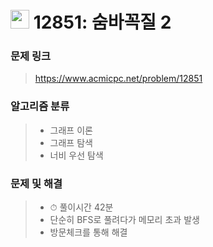 # <img src="https://d2gd6pc034wcta.cloudfront.net/tier/11.svg" width="30">  12851: 숨바꼭질 2

### 문제 링크

> https://www.acmicpc.net/problem/12851



### 알고리즘 분류

>- 그래프 이론
>- 그래프 탐색
>- 너비 우선 탐색



### 문제 및 해결

>- ⏱ 풀이시간 42분
>- 단순히 BFS로 풀려다가 메모리 초과 발생
>- 방문체크를 통해 해결

